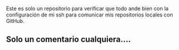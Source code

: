 Este es solo un repositorio para verificar que todo ande bien con la configuración de mi ssh para comunicar mis repositorios locales con GitHub.

## Solo un comentario cualquiera....
